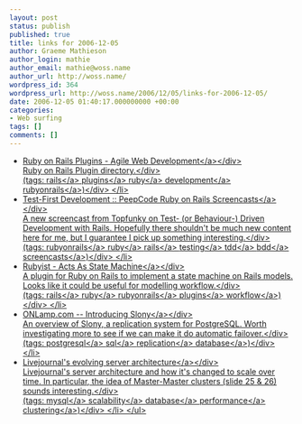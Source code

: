 ```yaml
---
layout: post
status: publish
published: true
title: links for 2006-12-05
author: Graeme Mathieson
author_login: mathie
author_email: mathie@woss.name
author_url: http://woss.name/
wordpress_id: 364
wordpress_url: http://woss.name/2006/12/05/links-for-2006-12-05/
date: 2006-12-05 01:40:17.000000000 +00:00
categories:
- Web surfing
tags: []
comments: []
---
```

<ul class="delicious">
	<li>
		<div class="delicious-link"><a href="http:&#47;&#47;agilewebdevelopment.com&#47;plugins">Ruby on Rails Plugins - Agile Web Development<&#47;a><&#47;div>
		<div class="delicious-extended">Ruby on Rails Plugin directory.<&#47;div>
		<div class="delicious-tags">(tags: <a href="http:&#47;&#47;del.icio.us&#47;mathie&#47;rails">rails<&#47;a> <a href="http:&#47;&#47;del.icio.us&#47;mathie&#47;plugins">plugins<&#47;a> <a href="http:&#47;&#47;del.icio.us&#47;mathie&#47;ruby">ruby<&#47;a> <a href="http:&#47;&#47;del.icio.us&#47;mathie&#47;development">development<&#47;a> <a href="http:&#47;&#47;del.icio.us&#47;mathie&#47;rubyonrails">rubyonrails<&#47;a>)<&#47;div>
	<&#47;li>
	<li>
		<div class="delicious-link"><a href="http:&#47;&#47;www.peepcode.com&#47;articles&#47;2006&#47;11&#47;26&#47;test-first-development">Test-First Development :: PeepCode Ruby on Rails Screencasts<&#47;a><&#47;div>
		<div class="delicious-extended">A new screencast from Topfunky on Test- (or Behaviour-) Driven Development with Rails.  Hopefully there shouldn't be much new content here for me, but I guarantee I pick up something interesting.<&#47;div>
		<div class="delicious-tags">(tags: <a href="http:&#47;&#47;del.icio.us&#47;mathie&#47;rubyonrails">rubyonrails<&#47;a> <a href="http:&#47;&#47;del.icio.us&#47;mathie&#47;ruby">ruby<&#47;a> <a href="http:&#47;&#47;del.icio.us&#47;mathie&#47;rails">rails<&#47;a> <a href="http:&#47;&#47;del.icio.us&#47;mathie&#47;testing">testing<&#47;a> <a href="http:&#47;&#47;del.icio.us&#47;mathie&#47;tdd">tdd<&#47;a> <a href="http:&#47;&#47;del.icio.us&#47;mathie&#47;bdd">bdd<&#47;a> <a href="http:&#47;&#47;del.icio.us&#47;mathie&#47;screencasts">screencasts<&#47;a>)<&#47;div>
	<&#47;li>
	<li>
		<div class="delicious-link"><a href="http:&#47;&#47;lunchroom.lunchboxsoftware.com&#47;articles&#47;2006&#47;01&#47;21&#47;acts-as-state-machine">Rubyist - Acts As State Machine<&#47;a><&#47;div>
		<div class="delicious-extended">A plugin for Ruby on Rails to implement a state machine on Rails models.  Looks like it could be useful for modelling workflow.<&#47;div>
		<div class="delicious-tags">(tags: <a href="http:&#47;&#47;del.icio.us&#47;mathie&#47;rails">rails<&#47;a> <a href="http:&#47;&#47;del.icio.us&#47;mathie&#47;ruby">ruby<&#47;a> <a href="http:&#47;&#47;del.icio.us&#47;mathie&#47;rubyonrails">rubyonrails<&#47;a> <a href="http:&#47;&#47;del.icio.us&#47;mathie&#47;plugins">plugins<&#47;a> <a href="http:&#47;&#47;del.icio.us&#47;mathie&#47;workflow">workflow<&#47;a>)<&#47;div>
	<&#47;li>
	<li>
		<div class="delicious-link"><a href="http:&#47;&#47;www.onlamp.com&#47;pub&#47;a&#47;onlamp&#47;2004&#47;11&#47;18&#47;slony.html">ONLamp.com -- Introducing Slony<&#47;a><&#47;div>
		<div class="delicious-extended">An overview of Slony, a replication system for PostgreSQL.  Worth investigating more to see if we can make it do automatic failover.<&#47;div>
		<div class="delicious-tags">(tags: <a href="http:&#47;&#47;del.icio.us&#47;mathie&#47;postgresql">postgresql<&#47;a> <a href="http:&#47;&#47;del.icio.us&#47;mathie&#47;sql">sql<&#47;a> <a href="http:&#47;&#47;del.icio.us&#47;mathie&#47;replication">replication<&#47;a> <a href="http:&#47;&#47;del.icio.us&#47;mathie&#47;database">database<&#47;a>)<&#47;div>
	<&#47;li>
	<li>
		<div class="delicious-link"><a href="http:&#47;&#47;www.danga.com&#47;words&#47;2004_mysqlcon&#47;mysql-slides.pdf">Livejournal's evolving server architecture<&#47;a><&#47;div>
		<div class="delicious-extended">Livejournal's server architecture and how it's changed to scale over time.  In particular, the idea of Master-Master clusters (slide 25 & 26) sounds interesting.<&#47;div>
		<div class="delicious-tags">(tags: <a href="http:&#47;&#47;del.icio.us&#47;mathie&#47;mysql">mysql<&#47;a> <a href="http:&#47;&#47;del.icio.us&#47;mathie&#47;scalability">scalability<&#47;a> <a href="http:&#47;&#47;del.icio.us&#47;mathie&#47;database">database<&#47;a> <a href="http:&#47;&#47;del.icio.us&#47;mathie&#47;performance">performance<&#47;a> <a href="http:&#47;&#47;del.icio.us&#47;mathie&#47;clustering">clustering<&#47;a>)<&#47;div>
	<&#47;li>
<&#47;ul>
